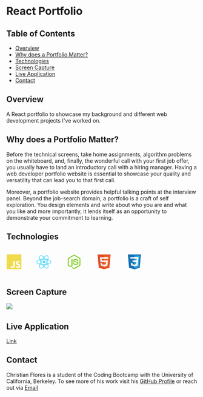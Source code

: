 <!-- omit in toc -->
# React Portfolio

<!-- omit in toc -->
## Table of Contents
- [Overview](#overview)
- [Why does a Portfolio Matter?](#why-does-a-portfolio-matter)
- [Technologies](#technologies)
- [Screen Capture](#screen-capture)
- [Live Application](#live-application)
- [Contact](#contact)
  
## Overview
A React portfolio to showcase my background and different web development projects I've worked on. 

## Why does a Portfolio Matter?
Before the technical screens, take home assignments, algorithm problems on the whiteboard, and, finally, the wonderful call with your first job offer, you usually have to land an introductory call with a hiring manager. Having a web developer portfolio website is essential to showcase your quality and versatility that can lead you to that first call. 

Moreover, a portfolio website provides helpful talking points at the interview panel. Beyond the job-search domain, a portfolio is a craft of self exploration. You design elements and write about who you are and what you like and more importantly, it lends itself as an opportunity to demonstrate your commitment to learning. 

## Technologies
<div style="display: inline_block"><br>
  <img height="40" align="center" alt="Chris-Js" height="30" width="40" src="https://raw.githubusercontent.com/devicons/devicon/master/icons/javascript/javascript-plain.svg">
 &nbsp;&nbsp;&nbsp;&nbsp;&nbsp;&nbsp;&nbsp;&nbsp;
  <img height="40" align="center" alt="Chris-React" height="30" width="40" src="https://raw.githubusercontent.com/devicons/devicon/master/icons/react/react-original.svg">
 &nbsp;&nbsp;&nbsp;&nbsp;&nbsp;&nbsp;&nbsp;&nbsp;
 <img height="40" align="center" alt="Chris-Node" height="30" width="40" src="https://raw.githubusercontent.com/devicons/devicon/master/icons/nodejs/nodejs-original.svg">
 &nbsp;&nbsp;&nbsp;&nbsp;&nbsp;&nbsp;&nbsp;&nbsp;
  <img height="40" align="center" alt="Chris-HTML" height="30" width="40" src="https://raw.githubusercontent.com/devicons/devicon/master/icons/html5/html5-original.svg">
 &nbsp;&nbsp;&nbsp;&nbsp;&nbsp;&nbsp;&nbsp;&nbsp;
  <img height="40" align="center" alt="Chris-CSS" height="30" width="40" src="https://raw.githubusercontent.com/devicons/devicon/master/icons/css3/css3-original.svg">
  &nbsp;&nbsp;&nbsp;&nbsp;&nbsp;&nbsp;&nbsp;&nbsp;
</div>
  
</br>

## Screen Capture
![](https://github.com/c1flores/React-Portfolio/blob/main/src/assets/small/walkthrough.gif)

## Live Application
[Link](https://c1flores.github.io/React-Portfolio/)

## Contact
Christian Flores is a student of the Coding Bootcamp with the University of California, Berkeley. To see more of his work visit his [GitHub Profile](https://github.com/c1flores) or reach out via [Email](mailto:c1flores@ucsd.edu)